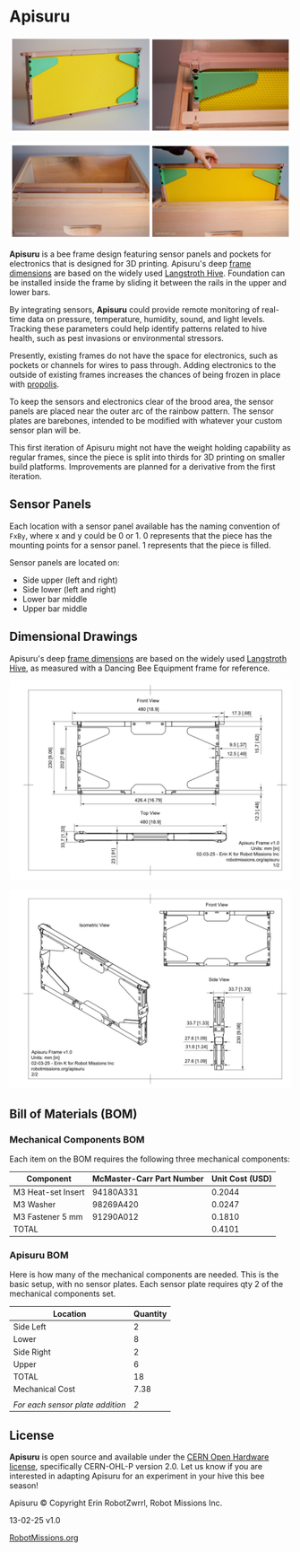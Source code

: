 # Apisuru

![Apisuru Frame Photographs](https://github.com/RobotGrrl/Apisuru/blob/main/images/apisuru_frame_collage1.jpg?raw=true)

![Apisuru Frame in Bee Box Photographs](https://github.com/RobotGrrl/Apisuru/blob/main/images/apisuru_frame_collage2.jpg?raw=true)

**Apisuru** is a bee frame design featuring sensor panels and pockets for electronics that is designed for 3D printing. Apisuru's deep [frame dimensions](https://github.com/RobotGrrl/Apisuru/blob/main/Apisuru_Frame_Dimensional_Drawing.pdf) are based on the widely used [Langstroth Hive](https://beeprofessor.com/langstroth-hive-dimensions/). Foundation can be installed inside the frame by sliding it between the rails in the upper and lower bars.

By integrating sensors, **Apisuru** could provide remote monitoring of real-time data on pressure, temperature, humidity, sound, and light levels. Tracking these parameters could help identify patterns related to hive health, such as pest invasions or environmental stressors.

Presently, existing frames do not have the space for electronics, such as pockets or channels for wires to pass through. Adding electronics to the outside of existing frames increases the chances of being frozen in place with [propolis](https://en.wikipedia.org/wiki/Propolis).

To keep the sensors and electronics clear of the brood area, the sensor panels are placed near the outer arc of the rainbow pattern. The sensor plates are barebones, intended to be modified with whatever your custom sensor plan will be. 

This first iteration of Apisuru might not have the weight holding capability as regular frames, since the piece is split into thirds for 3D printing on smaller build platforms. Improvements are planned for a derivative from the first iteration.

## Sensor Panels

Each location with a sensor panel available has the naming convention of `FxBy`, where x and y could be 0 or 1. 0 represents that the piece has the mounting points for a sensor panel. 1 represents that the piece is filled. 

Sensor panels are located on:
- Side upper (left and right)
- Side lower (left and right)
- Lower bar middle
- Upper bar middle

## Dimensional Drawings

Apisuru's deep [frame dimensions](https://github.com/RobotGrrl/Apisuru/blob/main/Apisuru_Frame_Dimensional_Drawing.pdf) are based on the widely used [Langstroth Hive](https://beeprofessor.com/langstroth-hive-dimensions/), as measured with a Dancing Bee Equipment frame for reference.

![Apisuru Frame Dimensional Drawing Page 1](https://github.com/RobotGrrl/Apisuru/blob/main/images/Apisuru_Frame_Dimensional_Drawing_p1.jpg?raw=true)

![Apisuru Frame Dimensional Drawing Page 2](https://github.com/RobotGrrl/Apisuru/blob/main/images/Apisuru_Frame_Dimensional_Drawing_p2.jpg?raw=true)

## Bill of Materials (BOM)

### Mechanical Components BOM

Each item on the BOM requires the following three mechanical components:

| Component                 | McMaster-Carr Part Number | Unit Cost (USD) |
| ------------------ | ------------------------- | --------------- |
| M3 Heat-set Insert        | 94180A331 | 0.2044 |
| M3 Washer                 | 98269A420 | 0.0247 |
| M3 Fastener 5 mm          | 91290A012 | 0.1810 |
| TOTAL                     |  | 0.4101 |

### Apisuru BOM

Here is how many of the mechanical components are needed. This is the basic setup, with no sensor plates. Each sensor plate requires qty 2 of the mechanical components set.

| Location                       | Quantity |
| ------------------------------ | -------- |
| Side Left                      | 2 |
| Lower                          | 8 |
| Side Right                     | 2 |
| Upper                          | 6 |
| TOTAL                          | 18 |
| Mechanical Cost                | 7.38 |
|                                |  |
| _For each sensor plate addition_ | _2_ |


## License

**Apisuru** is open source and available under the [CERN Open Hardware license](https://cern-ohl.web.cern.ch/), specifically CERN-OHL-P version 2.0. Let us know if you are interested in adapting Apisuru for an experiment in your hive this bee season!

Apisuru © Copyright Erin RobotZwrrl, Robot Missions Inc.

13-02-25 v1.0

[RobotMissions.org](https://robotmissions.org)
